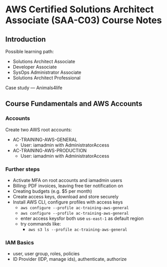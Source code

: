 # AWS Certified Solutions Architect Associate (SAA-C03) Course Notes

## Introduction

Possible learning path:
- Solutions Architect Associate
- Developer Associate
- SysOps Administrator Associate
- Solutions Architect Professional

Case study — Animals4life

## Course Fundamentals and AWS Accounts

### Accounts

Create two AWS root accounts:

- AC-TRAINING-AWS-GENERAL
  - User: iamadmin with AdministratorAccess
- AC-TRAINING-AWS-PRODUCTION
  - User: iamadmin with AdministratorAccess

### Further steps

- Activate MFA on root accounts and iamadmin users
- Billing: PDF invoices, leaving free tier notification on
- Creating budgets (e.g. $5 per month)
- Create access keys, download and store securely
- Install AWS CLI, configure profiles with access keys
  - ```aws configure --profile ac-training-aws-general```
  - ```aws configure --profile ac-training-aws-general```
  - enter access keysfor both use ```us-east-1``` as default region
  - try commands like:
    - ```aws s3 ls --profile ac-training-aws-general```

### IAM Basics

- user, user group, roles, policies
- ID Provider (IDP, manage ids), authenticate, authorize
